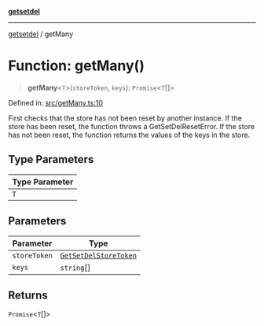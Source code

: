 [**getsetdel**](../README.md)

---

[getsetdel](../README.md) / getMany

# Function: getMany()

> **getMany**\<`T`\>(`storeToken`, `keys`): `Promise`\<`T`[]\>

Defined in: [src/getMany.ts:10](https://github.com/ericvera/getsetdel/blob/main/src/getMany.ts#L10)

First checks that the store has not been reset by another instance. If the
store has been reset, the function throws a GetSetDelResetError. If the store
has not been reset, the function returns the values of the keys in the store.

## Type Parameters

| Type Parameter |
| -------------- |
| `T`            |

## Parameters

| Parameter    | Type                                                          |
| ------------ | ------------------------------------------------------------- |
| `storeToken` | [`GetSetDelStoreToken`](../interfaces/GetSetDelStoreToken.md) |
| `keys`       | `string`[]                                                    |

## Returns

`Promise`\<`T`[]\>
